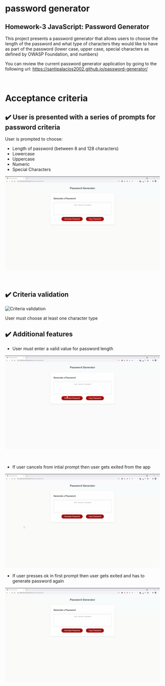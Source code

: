 # password generator

## Homework-3 JavaScript: Password Generator


This project presents a password generator that allows users to choose the length of the password and what type of characters they would like to have as part of the password (lower case, upper case, special characters as defined by OWASP Foundation, and numbers)

You can review the current password generator application by going to the following url: https://santipalacios2002.github.io/password-generator/

<br />

# Acceptance criteria

## :heavy_check_mark: User is presented with a series of prompts for password criteria

User is prompted to choose:

* Length of password (between 8 and 128 characters)
* Lowercase
* Uppercase
* Numeric
* Special Characters


![prompts](./assets/images/prompts.gif)

<br />

## :heavy_check_mark: Criteria validation

![Criteria validation](./assets/images/criteria.gif)

User must choose at least one character type
<br />

## :heavy_check_mark: Additional features 

* User must enter a valid value for password length

![length validation](./assets/images/length.gif)

<br /> 

* If user cancels from intial prompt then user gets exited from the app

![user cancels](./assets/images/usercancel.gif)

* If user presses ok in first prompt then user gets exited and has to generate password again

![user hits OK without empty value](./assets/images/userokempty.gif)

